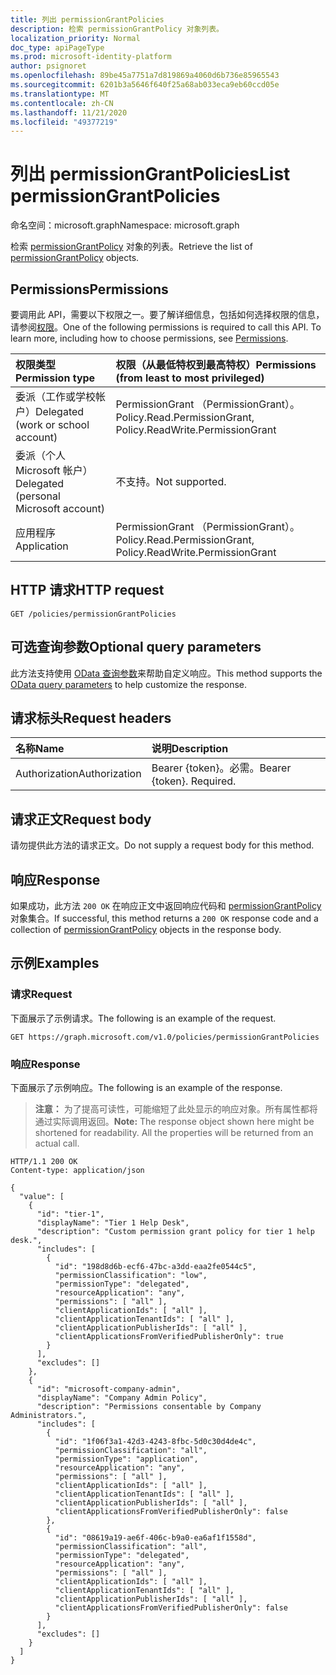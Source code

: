 ```yaml
---
title: 列出 permissionGrantPolicies
description: 检索 permissionGrantPolicy 对象列表。
localization_priority: Normal
doc_type: apiPageType
ms.prod: microsoft-identity-platform
author: psignoret
ms.openlocfilehash: 89be45a7751a7d819869a4060d6b736e85965543
ms.sourcegitcommit: 6201b3a5646f640f25a68ab033eca9eb60ccd05e
ms.translationtype: MT
ms.contentlocale: zh-CN
ms.lasthandoff: 11/21/2020
ms.locfileid: "49377219"
---
```

# <a name="list-permissiongrantpolicies"></a><span data-ttu-id="84a28-103">列出 permissionGrantPolicies</span><span class="sxs-lookup"><span data-stu-id="84a28-103">List permissionGrantPolicies</span></span>

<span data-ttu-id="84a28-104">命名空间：microsoft.graph</span><span class="sxs-lookup"><span data-stu-id="84a28-104">Namespace: microsoft.graph</span></span>

<span data-ttu-id="84a28-105">检索 [permissionGrantPolicy](../resources/permissiongrantpolicy.md) 对象的列表。</span><span class="sxs-lookup"><span data-stu-id="84a28-105">Retrieve the list of [permissionGrantPolicy](../resources/permissiongrantpolicy.md) objects.</span></span>

## <a name="permissions"></a><span data-ttu-id="84a28-106">Permissions</span><span class="sxs-lookup"><span data-stu-id="84a28-106">Permissions</span></span>

<span data-ttu-id="84a28-p101">要调用此 API，需要以下权限之一。要了解详细信息，包括如何选择权限的信息，请参阅[权限](/graph/permissions-reference)。</span><span class="sxs-lookup"><span data-stu-id="84a28-p101">One of the following permissions is required to call this API. To learn more, including how to choose permissions, see [Permissions](/graph/permissions-reference).</span></span>

| <span data-ttu-id="84a28-109">权限类型</span><span class="sxs-lookup"><span data-stu-id="84a28-109">Permission type</span></span>                        | <span data-ttu-id="84a28-110">权限（从最低特权到最高特权）</span><span class="sxs-lookup"><span data-stu-id="84a28-110">Permissions (from least to most privileged)</span></span> |
|:---------------------------------------|:--------------------------------------------|
| <span data-ttu-id="84a28-111">委派（工作或学校帐户）</span><span class="sxs-lookup"><span data-stu-id="84a28-111">Delegated (work or school account)</span></span>     | <span data-ttu-id="84a28-112">PermissionGrant （PermissionGrant）。</span><span class="sxs-lookup"><span data-stu-id="84a28-112">Policy.Read.PermissionGrant, Policy.ReadWrite.PermissionGrant</span></span> |
| <span data-ttu-id="84a28-113">委派（个人 Microsoft 帐户）</span><span class="sxs-lookup"><span data-stu-id="84a28-113">Delegated (personal Microsoft account)</span></span> | <span data-ttu-id="84a28-114">不支持。</span><span class="sxs-lookup"><span data-stu-id="84a28-114">Not supported.</span></span> |
| <span data-ttu-id="84a28-115">应用程序</span><span class="sxs-lookup"><span data-stu-id="84a28-115">Application</span></span>                            | <span data-ttu-id="84a28-116">PermissionGrant （PermissionGrant）。</span><span class="sxs-lookup"><span data-stu-id="84a28-116">Policy.Read.PermissionGrant, Policy.ReadWrite.PermissionGrant</span></span> |

## <a name="http-request"></a><span data-ttu-id="84a28-117">HTTP 请求</span><span class="sxs-lookup"><span data-stu-id="84a28-117">HTTP request</span></span>

<!-- { "blockType": "ignored" } -->

```http
GET /policies/permissionGrantPolicies
```

## <a name="optional-query-parameters"></a><span data-ttu-id="84a28-118">可选查询参数</span><span class="sxs-lookup"><span data-stu-id="84a28-118">Optional query parameters</span></span>

<span data-ttu-id="84a28-119">此方法支持使用 [OData 查询参数](/graph/query-parameters)来帮助自定义响应。</span><span class="sxs-lookup"><span data-stu-id="84a28-119">This method supports the [OData query parameters](/graph/query-parameters) to help customize the response.</span></span>

## <a name="request-headers"></a><span data-ttu-id="84a28-120">请求标头</span><span class="sxs-lookup"><span data-stu-id="84a28-120">Request headers</span></span>

| <span data-ttu-id="84a28-121">名称</span><span class="sxs-lookup"><span data-stu-id="84a28-121">Name</span></span>           | <span data-ttu-id="84a28-122">说明</span><span class="sxs-lookup"><span data-stu-id="84a28-122">Description</span></span>                |
|:---------------|:---------------------------|
| <span data-ttu-id="84a28-123">Authorization</span><span class="sxs-lookup"><span data-stu-id="84a28-123">Authorization</span></span>  | <span data-ttu-id="84a28-p102">Bearer {token}。必需。</span><span class="sxs-lookup"><span data-stu-id="84a28-p102">Bearer {token}. Required.</span></span>  |

## <a name="request-body"></a><span data-ttu-id="84a28-126">请求正文</span><span class="sxs-lookup"><span data-stu-id="84a28-126">Request body</span></span>

<span data-ttu-id="84a28-127">请勿提供此方法的请求正文。</span><span class="sxs-lookup"><span data-stu-id="84a28-127">Do not supply a request body for this method.</span></span>

## <a name="response"></a><span data-ttu-id="84a28-128">响应</span><span class="sxs-lookup"><span data-stu-id="84a28-128">Response</span></span>

<span data-ttu-id="84a28-129">如果成功，此方法 `200 OK` 在响应正文中返回响应代码和 [permissionGrantPolicy](../resources/permissiongrantpolicy.md) 对象集合。</span><span class="sxs-lookup"><span data-stu-id="84a28-129">If successful, this method returns a `200 OK` response code and a collection of [permissionGrantPolicy](../resources/permissiongrantpolicy.md) objects in the response body.</span></span>

## <a name="examples"></a><span data-ttu-id="84a28-130">示例</span><span class="sxs-lookup"><span data-stu-id="84a28-130">Examples</span></span>

### <a name="request"></a><span data-ttu-id="84a28-131">请求</span><span class="sxs-lookup"><span data-stu-id="84a28-131">Request</span></span>

<span data-ttu-id="84a28-132">下面展示了示例请求。</span><span class="sxs-lookup"><span data-stu-id="84a28-132">The following is an example of the request.</span></span>

<!-- {
  "blockType": "request",
  "name": "list_permissiongrantpolicies"
}-->

```http
GET https://graph.microsoft.com/v1.0/policies/permissionGrantPolicies
```

### <a name="response"></a><span data-ttu-id="84a28-133">响应</span><span class="sxs-lookup"><span data-stu-id="84a28-133">Response</span></span>

<span data-ttu-id="84a28-134">下面展示了示例响应。</span><span class="sxs-lookup"><span data-stu-id="84a28-134">The following is an example of the response.</span></span>

> <span data-ttu-id="84a28-p103">**注意：** 为了提高可读性，可能缩短了此处显示的响应对象。所有属性都将通过实际调用返回。</span><span class="sxs-lookup"><span data-stu-id="84a28-p103">**Note:** The response object shown here might be shortened for readability. All the properties will be returned from an actual call.</span></span>

<!-- {
  "blockType": "response",
  "truncated": true,
  "@odata.type": "microsoft.graph.permissionGrantPolicy",
  "isCollection": true
} -->

```http
HTTP/1.1 200 OK
Content-type: application/json

{
  "value": [
    {
      "id": "tier-1",
      "displayName": "Tier 1 Help Desk",
      "description": "Custom permission grant policy for tier 1 help desk.",
      "includes": [
        {
          "id": "198d8d6b-ecf6-47bc-a3dd-eaa2fe0544c5",
          "permissionClassification": "low",
          "permissionType": "delegated",
          "resourceApplication": "any",
          "permissions": [ "all" ],
          "clientApplicationIds": [ "all" ],
          "clientApplicationTenantIds": [ "all" ],
          "clientApplicationPublisherIds": [ "all" ],
          "clientApplicationsFromVerifiedPublisherOnly": true
        }
      ],
      "excludes": []
    },
    {
      "id": "microsoft-company-admin",
      "displayName": "Company Admin Policy",
      "description": "Permissions consentable by Company Administrators.",
      "includes": [
        {
          "id": "1f06f3a1-42d3-4243-8fbc-5d0c30d4de4c",
          "permissionClassification": "all",
          "permissionType": "application",
          "resourceApplication": "any",
          "permissions": [ "all" ],
          "clientApplicationIds": [ "all" ],
          "clientApplicationTenantIds": [ "all" ],
          "clientApplicationPublisherIds": [ "all" ],
          "clientApplicationsFromVerifiedPublisherOnly": false
        },
        {
          "id": "08619a19-ae6f-406c-b9a0-ea6af1f1558d",
          "permissionClassification": "all",
          "permissionType": "delegated",
          "resourceApplication": "any",
          "permissions": [ "all" ],
          "clientApplicationIds": [ "all" ],
          "clientApplicationTenantIds": [ "all" ],
          "clientApplicationPublisherIds": [ "all" ],
          "clientApplicationsFromVerifiedPublisherOnly": false
        }
      ],
      "excludes": []
    }
  ]
}
```

